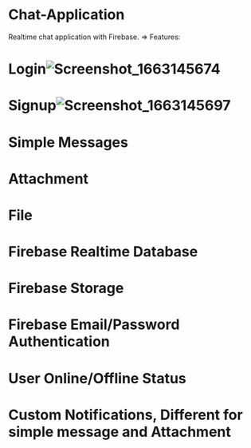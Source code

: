 # Chat-Application
Realtime chat application with Firebase.
=> Features:
# Login![Screenshot_1663145674](https://user-images.githubusercontent.com/37478549/190108959-2dd49a8b-4384-4324-beba-5c7fbb8754ab.png)
# Signup![Screenshot_1663145697](https://user-images.githubusercontent.com/37478549/190109024-1678a376-2b66-432e-9b8a-01c304e2800c.png)
# Simple Messages
# Attachment
# File
# Firebase Realtime Database
# Firebase Storage
# Firebase Email/Password Authentication
# User Online/Offline Status
# Custom Notifications, Different for simple message and Attachment

